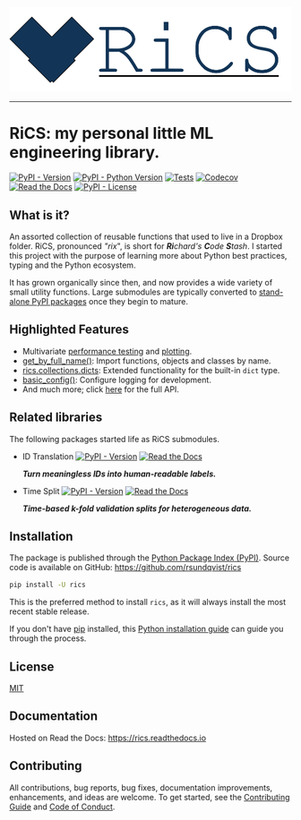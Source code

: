 <div align="center">
  <img src="https://github.com/rsundqvist/rics/raw/master/docs/logo-text.png"><br>
</div>

-----------------

# RiCS: my personal little ML engineering library. <!-- omit in toc -->
[![PyPI - Version](https://img.shields.io/pypi/v/rics.svg)](https://pypi.python.org/pypi/rics)
[![PyPI - Python Version](https://img.shields.io/pypi/pyversions/rics.svg)](https://pypi.python.org/pypi/rics)
[![Tests](https://github.com/rsundqvist/rics/workflows/tests/badge.svg)](https://github.com/rsundqvist/rics/actions?workflow=tests)
[![Codecov](https://codecov.io/gh/rsundqvist/rics/branch/master/graph/badge.svg)](https://codecov.io/gh/rsundqvist/rics)
[![Read the Docs](https://readthedocs.org/projects/rics/badge/)](https://rics.readthedocs.io/)
[![PyPI - License](https://img.shields.io/pypi/l/rics.svg)](https://pypi.python.org/pypi/rics)

## What is it?
An assorted collection of reusable functions that used to live in a Dropbox folder. RiCS, pronounced _"rix_", is short 
for _**Ri**chard's **C**ode **S**tash_. I started this project with the purpose of learning more about Python best 
practices, typing and the Python ecosystem.

It has grown organically since then, and now provides a wide variety of small utility functions. Large submodules are
typically converted to [stand-alone PyPI packages](#related-libraries) once they begin to mature.

## Highlighted Features
- Multivariate [performance testing][perf] and [plotting][perf-plot].
- [get_by_full_name()]: Import functions, objects and classes by name.
- [rics.collections.dicts]: Extended functionality for the built-in `dict` type.
- [basic_config()]: Configure logging for development.
- And much more; click [here](https://rics.readthedocs.io/en/stable/_autosummary/rics.html) for the full API.

## Related libraries
The following packages started life as RiCS submodules.

* ID Translation
  [![PyPI - Version](https://img.shields.io/pypi/v/id-translation.svg)](https://pypi.python.org/pypi/id-translation) 
  [![Read the Docs](https://readthedocs.org/projects/id-translation/badge/)](https://id-translation.readthedocs.io/)

  **_Turn meaningless IDs into human-readable labels._**

* Time Split
  [![PyPI - Version](https://img.shields.io/pypi/v/time-split.svg)](https://pypi.python.org/pypi/time-split)
  [![Read the Docs](https://readthedocs.org/projects/time-split/badge/)](https://time-split.readthedocs.io/)

  **_Time-based k-fold validation splits for heterogeneous data._**

[perf]: https://rics.readthedocs.io/en/stable/_autosummary/rics.performance.html#rics.performance.run_multivariate_test
[perf-plot]: https://rics.readthedocs.io/en/stable/_autosummary/rics.performance.html#rics.performance.plot_run

[get_by_full_name()]: https://rics.readthedocs.io/en/stable/_autosummary/rics.misc.html#rics.misc.get_by_full_name

[basic_config()]: https://rics.readthedocs.io/en/stable/_autosummary/rics.logs.html#rics.logs.basic_config
[rics.collections.dicts]: https://rics.readthedocs.io/en/stable/_autosummary/rics.collections.dicts.html

## Installation
The package is published through the [Python Package Index (PyPI)]. Source code
is available on GitHub: https://github.com/rsundqvist/rics

```sh
pip install -U rics
```

This is the preferred method to install ``rics``, as it will always install the
most recent stable release.

If you don't have [pip] installed, this [Python installation guide] can guide
you through the process.

## License
[MIT](LICENSE.md)

## Documentation
Hosted on Read the Docs: https://rics.readthedocs.io

## Contributing

All contributions, bug reports, bug fixes, documentation improvements, enhancements, and ideas are welcome. To get 
started, see the [Contributing Guide](CONTRIBUTING.md) and [Code of Conduct](CODE_OF_CONDUCT.md).

[Python Package Index (PyPI)]: https://pypi.org/project/rics
[pip]: https://pip.pypa.io
[Python installation guide]: http://docs.python-guide.org/en/stable/starting/installation/
